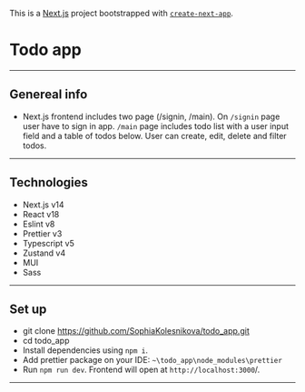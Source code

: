 This is a [Next.js](https://nextjs.org/) project bootstrapped with [`create-next-app`](https://github.com/vercel/next.js/tree/canary/packages/create-next-app).

# Todo app
______________________________________________________________________________________________________
## Genereal info

- Next.js frontend includes two page (/signin, /main). On `/signin` page user have to sign in app. `/main` page includes todo list with a user input field and a table of todos below.
User can create, edit, delete and filter todos.
______________________________________________________________________________________________________
## Technologies

- Next.js v14
- React v18
- Eslint v8
- Prettier v3
- Typescript v5
- Zustand v4
- MUI
- Sass
______________________________________________________________________________________________________
## Set up

- git clone https://github.com/SophiaKolesnikova/todo_app.git
- cd todo_app
- Install dependencies using `npm i`.
- Add prettier package on your IDE: `~\todo_app\node_modules\prettier`
- Run `npm run dev`. Frontend will open at `http://localhost:3000`/.
______________________________________________________________________________________________________

